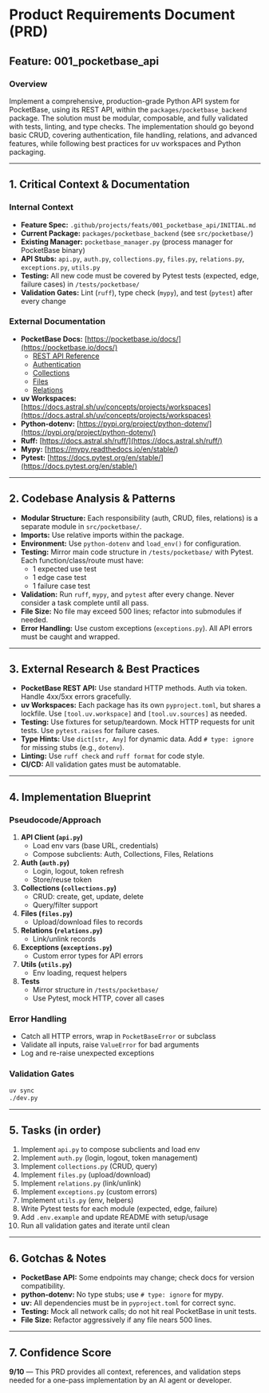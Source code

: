 # Product Requirements Document (PRD)

## Feature: 001_pocketbase_api

### Overview
Implement a comprehensive, production-grade Python API system for PocketBase, using its REST API, within the `packages/pocketbase_backend` package. The solution must be modular, composable, and fully validated with tests, linting, and type checks. The implementation should go beyond basic CRUD, covering authentication, file handling, relations, and advanced features, while following best practices for uv workspaces and Python packaging.

---

## 1. Critical Context & Documentation

### Internal Context
- **Feature Spec:** `.github/projects/feats/001_pocketbase_api/INITIAL.md`
- **Current Package:** `packages/pocketbase_backend` (see `src/pocketbase/`)
- **Existing Manager:** `pocketbase_manager.py` (process manager for PocketBase binary)
- **API Stubs:** `api.py`, `auth.py`, `collections.py`, `files.py`, `relations.py`, `exceptions.py`, `utils.py`
- **Testing:** All new code must be covered by Pytest tests (expected, edge, failure cases) in `/tests/pocketbase/`
- **Validation Gates:** Lint (`ruff`), type check (`mypy`), and test (`pytest`) after every change

### External Documentation
- **PocketBase Docs:** [https://pocketbase.io/docs/](https://pocketbase.io/docs/)
  - [REST API Reference](https://pocketbase.io/docs/api-records)
  - [Authentication](https://pocketbase.io/docs/authentication)
  - [Collections](https://pocketbase.io/docs/collections)
  - [Files](https://pocketbase.io/docs/files-handling)
  - [Relations](https://pocketbase.io/docs/working-with-relations)
- **uv Workspaces:** [https://docs.astral.sh/uv/concepts/projects/workspaces](https://docs.astral.sh/uv/concepts/projects/workspaces)
- **Python-dotenv:** [https://pypi.org/project/python-dotenv/](https://pypi.org/project/python-dotenv/)
- **Ruff:** [https://docs.astral.sh/ruff/](https://docs.astral.sh/ruff/)
- **Mypy:** [https://mypy.readthedocs.io/en/stable/)
- **Pytest:** [https://docs.pytest.org/en/stable/](https://docs.pytest.org/en/stable/)

---

## 2. Codebase Analysis & Patterns

- **Modular Structure:** Each responsibility (auth, CRUD, files, relations) is a separate module in `src/pocketbase/`.
- **Imports:** Use relative imports within the package.
- **Environment:** Use `python-dotenv` and `load_env()` for configuration.
- **Testing:** Mirror main code structure in `/tests/pocketbase/` with Pytest. Each function/class/route must have:
  - 1 expected use test
  - 1 edge case test
  - 1 failure case test
- **Validation:** Run `ruff`, `mypy`, and `pytest` after every change. Never consider a task complete until all pass.
- **File Size:** No file may exceed 500 lines; refactor into submodules if needed.
- **Error Handling:** Use custom exceptions (`exceptions.py`). All API errors must be caught and wrapped.

---

## 3. External Research & Best Practices

- **PocketBase REST API:** Use standard HTTP methods. Auth via token. Handle 4xx/5xx errors gracefully.
- **uv Workspaces:** Each package has its own `pyproject.toml`, but shares a lockfile. Use `[tool.uv.workspace]` and `[tool.uv.sources]` as needed.
- **Testing:** Use fixtures for setup/teardown. Mock HTTP requests for unit tests. Use `pytest.raises` for failure cases.
- **Type Hints:** Use `dict[str, Any]` for dynamic data. Add `# type: ignore` for missing stubs (e.g., `dotenv`).
- **Linting:** Use `ruff check` and `ruff format` for code style.
- **CI/CD:** All validation gates must be automatable.

---

## 4. Implementation Blueprint

### Pseudocode/Approach

1. **API Client (`api.py`)**
   - Load env vars (base URL, credentials)
   - Compose subclients: Auth, Collections, Files, Relations
2. **Auth (`auth.py`)**
   - Login, logout, token refresh
   - Store/reuse token
3. **Collections (`collections.py`)**
   - CRUD: create, get, update, delete
   - Query/filter support
4. **Files (`files.py`)**
   - Upload/download files to records
5. **Relations (`relations.py`)**
   - Link/unlink records
6. **Exceptions (`exceptions.py`)**
   - Custom error types for API errors
7. **Utils (`utils.py`)**
   - Env loading, request helpers
8. **Tests**
   - Mirror structure in `/tests/pocketbase/`
   - Use Pytest, mock HTTP, cover all cases

### Error Handling
- Catch all HTTP errors, wrap in `PocketBaseError` or subclass
- Validate all inputs, raise `ValueError` for bad arguments
- Log and re-raise unexpected exceptions

### Validation Gates
```bash
uv sync
./dev.py
```

---

## 5. Tasks (in order)

1. Implement `api.py` to compose subclients and load env
2. Implement `auth.py` (login, logout, token management)
3. Implement `collections.py` (CRUD, query)
4. Implement `files.py` (upload/download)
5. Implement `relations.py` (link/unlink)
6. Implement `exceptions.py` (custom errors)
7. Implement `utils.py` (env, helpers)
8. Write Pytest tests for each module (expected, edge, failure)
9. Add `.env.example` and update README with setup/usage
10. Run all validation gates and iterate until clean

---

## 6. Gotchas & Notes
- **PocketBase API:** Some endpoints may change; check docs for version compatibility.
- **python-dotenv:** No type stubs; use `# type: ignore` for mypy.
- **uv:** All dependencies must be in `pyproject.toml` for correct sync.
- **Testing:** Mock all network calls; do not hit real PocketBase in unit tests.
- **File Size:** Refactor aggressively if any file nears 500 lines.

---

## 7. Confidence Score
**9/10** — This PRD provides all context, references, and validation steps needed for a one-pass implementation by an AI agent or developer.
